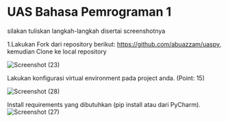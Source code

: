 
# UAS Bahasa Pemrograman 1

silakan tuliskan langkah-langkah disertai screenshotnya

1.Lakukan Fork dari repository berikut: https://github.com/abuazzam/uaspy, kemudian Clone
ke local repository

![Screenshot (23)](https://user-images.githubusercontent.com/46736749/55851302-456a9600-5b82-11e9-84ad-3f19bfe6db79.png)

Lakukan konfigurasi virtual environment pada project anda. (Point: 15)

![Screenshot (28)](https://user-images.githubusercontent.com/46736749/55854154-03475180-5b8e-11e9-998c-23eebe09b61d.png)

Install requirements yang dibutuhkan (pip install atau dari PyCharm).
![Screenshot (27)](https://user-images.githubusercontent.com/46736749/55854245-4a354700-5b8e-11e9-9856-7fd2bfda38c8.png)



